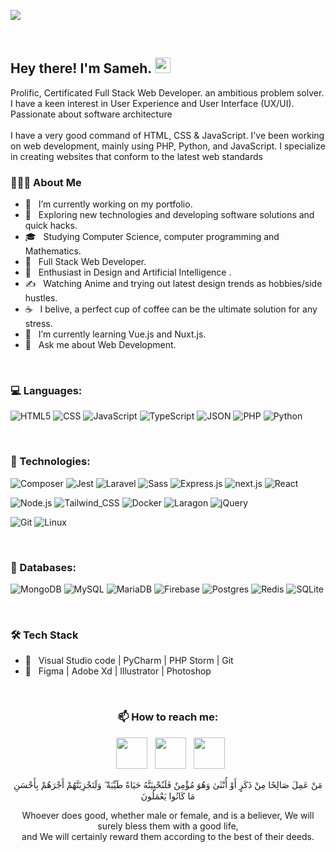 ![](https://komarev.com/ghpvc/?username=SamehElalfi)

<br>

<h2> Hey there! I'm Sameh. <img src="https://user-images.githubusercontent.com/18350557/176309783-0785949b-9127-417c-8b55-ab5a4333674e.gif" width="25"></h2>
Prolific, Certificated Full Stack Web Developer. an ambitious problem solver. I have a keen interest in User Experience and User Interface (UX/UI). Passionate about software architecture
<br><br>
I have a very good command of HTML, CSS & JavaScript. I've been working on web development, mainly using PHP, Python, and JavaScript. I specialize in creating websites that conform to the latest web standards

<br>

<h3> 👨🏻‍💻 About Me </h3>

- 🔭 &nbsp; I’m currently working on my portfolio.
- 🤔 &nbsp; Exploring new technologies and developing software solutions and quick hacks.
- 🎓 &nbsp; Studying Computer Science, computer programming and Mathematics.
- 💼 &nbsp; Full Stack Web Developer.
- 🌱 &nbsp; Enthusiast in Design and Artificial Intelligence .
- ✍️ &nbsp; Watching Anime and trying out latest design trends as hobbies/side hustles.
- ☕ &nbsp; I belive, a perfect cup of coffee can be the ultimate solution for any stress. 
- 🧠 &nbsp; I’m currently learning Vue.js and Nuxt.js.
- 💬 &nbsp; Ask me about Web Development.

<br>

### 💻 Languages:

![HTML5](https://img.shields.io/badge/HTML5-E34F26?style=flat&logo=html5&logoColor=white)
![CSS](https://img.shields.io/badge/CSS3-1572B6?style=flat&logo=css3&logoColor=white)
![JavaScript](https://img.shields.io/badge/JavaScript-323330?style=flat&logo=javascript&logoColor=F7DF1E)
![TypeScript](https://img.shields.io/badge/TypeScript-007ACC?style=flat&logo=typescript&logoColor=white)
![JSON](https://img.shields.io/badge/json-5E5C5C?style=flat&logo=json&logoColor=white)
![PHP](https://img.shields.io/badge/PHP-777BB4?style=flat&logo=php&logoColor=white)
![Python](https://img.shields.io/badge/Python-FFD43B?style=flat&logo=python&logoColor=blue)

<br />

### 🔧 Technologies:

![Composer](https://img.shields.io/badge/Composer-885630?style=flat&logo=Composer&logoColor=white)
![Jest](https://img.shields.io/badge/Jest-C21325?style=flat&logo=jest&logoColor=white)
![Laravel](https://img.shields.io/badge/Laravel-FF2D20?style=flat&logo=laravel&logoColor=white)
![Sass](https://img.shields.io/badge/Sass-CC6699?style=flat&logo=sass&logoColor=white)
![Express.js](https://img.shields.io/badge/Express.js-000000?style=flat&logo=express&logoColor=white)
![next.js](https://img.shields.io/badge/next.js-000000?style=flat&logo=nextdotjs&logoColor=white)
![React](https://img.shields.io/badge/React-20232A?style=flat&logo=react&logoColor=61DAFB)

![Node.js](https://img.shields.io/badge/Node.js-339933?style=flat&logo=nodedotjs&logoColor=white)
![Tailwind_CSS](https://img.shields.io/badge/Tailwind_CSS-38B2AC?style=flat&logo=tailwind-css&logoColor=white)
![Docker](https://img.shields.io/badge/Docker-2CA5E0?style=flat&logo=docker&logoColor=white)
![Laragon](https://img.shields.io/badge/Laragon-0E83CD?style=flat&logo=Laragon&logoColor=white)
![jQuery](https://img.shields.io/badge/jQuery-0769AD?style=flat&logo=jquery&logoColor=white)

![Git](https://img.shields.io/badge/-Git-000?style=flat&logo=git&logoColor=F05032)
![Linux](https://img.shields.io/badge/-Linux-000?style=flat&logo=Linux&logoColor=FCC624)

<br />

### 💾 Databases:

![MongoDB](https://img.shields.io/badge/MongoDB-%234ea94b.svg?style=flat&logo=mongodb&logoColor=white)
![MySQL](https://img.shields.io/badge/mysql-%2300f.svg?style=flat&logo=mysql&logoColor=white)
![MariaDB](https://img.shields.io/badge/MariaDB-003545?style=flat&logo=mariadb&logoColor=white)
![Firebase](https://img.shields.io/badge/Firebase-ffcb2b?style=flat&logo=Firebase&logoColor=white)
![Postgres](https://img.shields.io/badge/postgres-%23316192.svg?style=flat&logo=postgresql&logoColor=white)
![Redis](https://img.shields.io/badge/redis-%23DD0031.svg?style=flat&logo=redis&logoColor=white)
![SQLite](https://img.shields.io/badge/sqlite-%2307405e.svg?style=flat&logo=sqlite&logoColor=white)

<br />

<h3>🛠 Tech Stack</h3>

- 🔧 &nbsp; Visual Studio code | PyCharm | PHP Storm | Git
- 🧠 &nbsp; Figma | Adobe Xd | Illustrator | Photoshop

<br />

<h3 align="center">📫 How to reach me:</h3>

<p align="center">
  &nbsp; <a href="https://twitter.com/elalfi_sameh" target="_blank" rel="noopener noreferrer"><img src="https://img.icons8.com/plasticine/100/000000/twitter.png" width="50" /></a>  
  &nbsp; <a href="https://www.linkedin.com/in/sameh-elalfi/" target="_blank" rel="noopener noreferrer"><img src="https://img.icons8.com/plasticine/100/000000/linkedin.png" width="50" /></a>
  &nbsp; <a href="mailto:sameh.elalfi.mail@gmail.com" target="_blank" rel="noopener noreferrer"><img src="https://img.icons8.com/plasticine/100/000000/gmail.png"  width="50" /></a>
</p>

<div align="center">
                      
مَنْ عَمِلَ صَالِحًا مِنْ ذَكَرٍ أَوْ أُنْثَىٰ وَهُوَ مُؤْمِنٌ فَلَنُحْيِيَنَّهُ حَيَاةً طَيِّبَةً ۖ وَلَنَجْزِيَنَّهُمْ أَجْرَهُمْ بِأَحْسَنِ مَا كَانُوا يَعْمَلُونَ

Whoever does good, whether male or female, and is a believer, We will surely bless them with a good life,  
and We will certainly reward them according to the best of their deeds.
</div>
